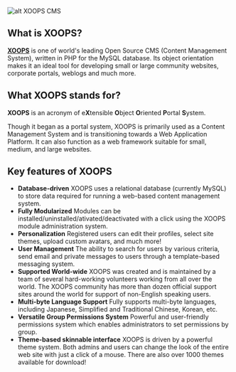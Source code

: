 ![alt XOOPS CMS](http://xoops.org/images/logoXoops4GithubRepository.png)

## What is XOOPS?
**[XOOPS](https://xoops.org)** is one of world's leading Open Source CMS (Content Management System), written in PHP for the MySQL database. Its object orientation makes it an ideal tool for developing small or large community websites, corporate portals, weblogs and much more.

## What XOOPS stands for?
**XOOPS** is an acronym of e**X**tensible **O**bject **O**riented **P**ortal **S**ystem. 

Though it began as a portal system, XOOPS is primarily used as a Content Management System and is transitioning towards a Web Application Platform. It can also function as a web framework suitable for small, medium, and large websites.

## Key features of XOOPS
- **Database-driven** XOOPS uses a relational database (currently MySQL) to store data required for running a web-based content management system.
- **Fully Modularized** Modules can be installed/uninstalled/ativated/deactivated with a click using the XOOPS module administration system.
- **Personalization** Registered users can edit their profiles, select site themes, upload custom avatars, and much more!
- **User Management** The ability to search for users by various criteria, send email and private messages to users through a template-based messaging system.
- **Supported World-wide** XOOPS was created and is maintained by a team of several hard-working volunteers working from all over the world. The XOOPS community has more than dozen official support sites around the world for support of non-English speaking users.
- **Multi-byte Language Support** Fully supports multi-byte languages, including Japanese, Simplified and Traditional Chinese, Korean, etc.
- **Versatile Group Permissions System** Powerful and user-friendly permissions system which enables administrators to set permissions by group.
- **Theme-based skinnable interface** XOOPS is driven by a powerful theme system. Both admins and users can change the look of the entire web site with just a click of a mouse. There are also over 1000 themes available for download!
